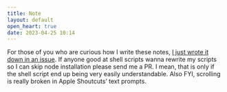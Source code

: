 ```yaml
---
title: Note
layout: default
open_heart: true
date: 2023-04-25 10:14
---
```


For those of you who are curious how I write these notes, [I just wrote it down in an issue](https://github.com/muan/site/issues/45). If anyone good at shell scripts wanna rewrite my scripts so I can skip node installation please send me a PR. I mean, that is only if the shell script end up being very easily understandable. Also FYI, scrolling is really broken in Apple Shoutcuts’ text prompts.
